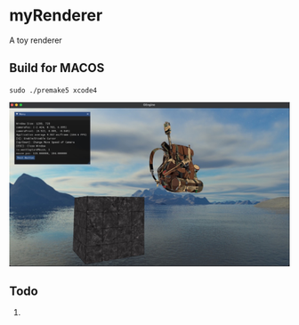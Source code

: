 # myRenderer

A toy renderer

## Build for MACOS

`sudo ./premake5 xcode4 `

![GEngine image](GEngine.jpeg)

## Todo

1. 
